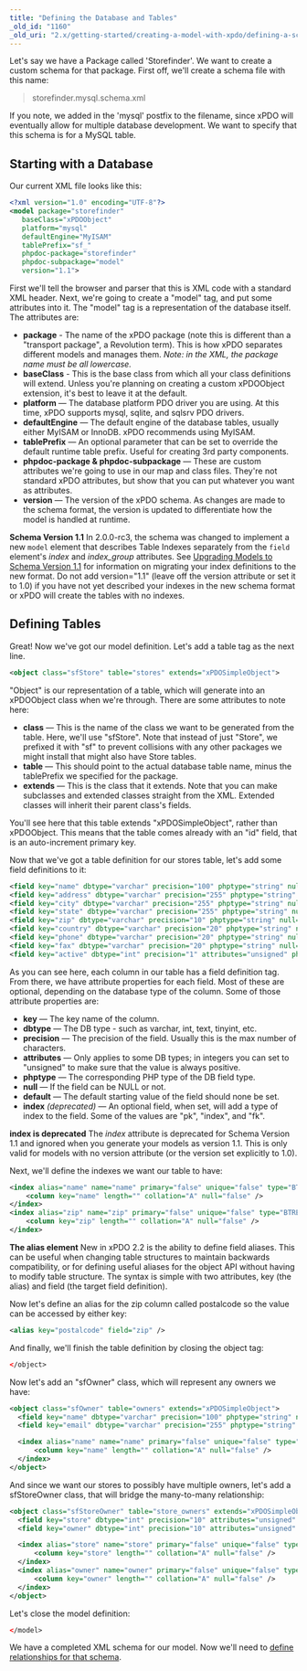 ```yaml
---
title: "Defining the Database and Tables"
_old_id: "1160"
_old_uri: "2.x/getting-started/creating-a-model-with-xpdo/defining-a-schema/defining-the-database-and-tables"
---
```


Let's say we have a Package called 'Storefinder'. We want to create a custom schema for that package. First off, we'll create a schema file with this name:

> storefinder.mysql.schema.xml

If you note, we added in the 'mysql' postfix to the filename, since xPDO will eventually allow for multiple database development. We want to specify that this schema is for a MySQL table.

## Starting with a Database

Our current XML file looks like this:

``` xml 
<?xml version="1.0" encoding="UTF-8"?>
<model package="storefinder" 
   baseClass="xPDOObject" 
   platform="mysql" 
   defaultEngine="MyISAM" 
   tablePrefix="sf_" 
   phpdoc-package="storefinder" 
   phpdoc-subpackage="model" 
   version="1.1">
```

First we'll tell the browser and parser that this is XML code with a standard XML header. Next, we're going to create a "model" tag, and put some attributes into it. The "model" tag is a representation of the database itself. The attributes are:

- **package** - The name of the xPDO package (note this is different than a "transport package", a Revolution term). This is how xPDO separates different models and manages them. _Note: in the XML, the package name must be all lowercase._
- **baseClass** - This is the base class from which all your class definitions will extend. Unless you're planning on creating a custom xPDOObject extension, it's best to leave it at the default.
- **platform** — The database platform PDO driver you are using. At this time, xPDO supports mysql, sqlite, and sqlsrv PDO drivers.
- **defaultEngine** — The default engine of the database tables, usually either MyISAM or InnoDB. xPDO recommends using MyISAM.
- **tablePrefix** — An optional parameter that can be set to override the default runtime table prefix. Useful for creating 3rd party components.
- **phpdoc-package & phpdoc-subpackage** — These are custom attributes we're going to use in our map and class files. They're not standard xPDO attributes, but show that you can put whatever you want as attributes.
- **version** — The version of the xPDO schema. As changes are made to the schema format, the version is updated to differentiate how the model is handled at runtime.

**Schema Version 1.1** 
 In 2.0.0-rc3, the schema was changed to implement a new `model` element that describes Table Indexes separately from the `field` element's _index_ and _index\_group_ attributes. See [Upgrading Models to Schema Version 1.1](xpdo/getting-started/creating-a-model-with-xpdo/defining-a-schema/defining-the-database-and-tables/upgrading-models-to-schema-version-1.1 "Upgrading Models to Schema Version 1.1") for information on migrating your index definitions to the new format. Do not add version="1.1" (leave off the version attribute or set it to 1.0) if you have not yet described your indexes in the new schema format or xPDO will create the tables with no indexes.

## Defining Tables

Great! Now we've got our model definition. Let's add a table tag as the next line.

``` xml 
<object class="sfStore" table="stores" extends="xPDOSimpleObject">
```

"Object" is our representation of a table, which will generate into an xPDOObject class when we're through. There are some attributes to note here:

- **class** — This is the name of the class we want to be generated from the table. Here, we'll use "sfStore". Note that instead of just "Store", we prefixed it with "sf" to prevent collisions with any other packages we might install that might also have Store tables.
- **table** — This should point to the actual database table name, minus the tablePrefix we specified for the package.
- **extends** — This is the class that it extends. Note that you can make subclasses and extended classes straight from the XML. Extended classes will inherit their parent class's fields.

You'll see here that this table extends "xPDOSimpleObject", rather than xPDOObject. This means that the table comes already with an "id" field, that is an auto-increment primary key.

Now that we've got a table definition for our stores table, let's add some field definitions to it:

``` xml 
<field key="name" dbtype="varchar" precision="100" phptype="string" null="false" default="" index="index" />
<field key="address" dbtype="varchar" precision="255" phptype="string" null="false" default="" />
<field key="city" dbtype="varchar" precision="255" phptype="string" null="false" default="" />
<field key="state" dbtype="varchar" precision="255" phptype="string" null="false" default="" />
<field key="zip" dbtype="varchar" precision="10" phptype="string" null="false" default="0" index="index" />
<field key="country" dbtype="varchar" precision="20" phptype="string" null="false" default="" />
<field key="phone" dbtype="varchar" precision="20" phptype="string" null="false" default="" />
<field key="fax" dbtype="varchar" precision="20" phptype="string" null="false" default="" />
<field key="active" dbtype="int" precision="1" attributes="unsigned" phptype="integer" null="false" default="0" />
```

As you can see here, each column in our table has a field definition tag. From there, we have attribute properties for each field. Most of these are optional, depending on the database type of the column. Some of those attribute properties are:

- **key** — The key name of the column.
- **dbtype** — The DB type - such as varchar, int, text, tinyint, etc.
- **precision** — The precision of the field. Usually this is the max number of characters.
- **attributes** — Only applies to some DB types; in integers you can set to "unsigned" to make sure that the value is always positive.
- **phptype** — The corresponding PHP type of the DB field type.
- **null** — If the field can be NULL or not.
- **default** — The default starting value of the field should none be set.
- **index** _(deprecated)_ — An optional field, when set, will add a type of index to the field. Some of the values are "pk", "index", and "fk".

**index is deprecated** 
 The _index_ attribute is deprecated for Schema Version 1.1 and ignored when you generate your models as version 1.1. This is only valid for models with no version attribute (or the version set explicitly to 1.0).

Next, we'll define the indexes we want our table to have:

``` xml 
<index alias="name" name="name" primary="false" unique="false" type="BTREE">
    <column key="name" length="" collation="A" null="false" />
</index>
<index alias="zip" name="zip" primary="false" unique="false" type="BTREE">
    <column key="zip" length="" collation="A" null="false" />
</index>
```

**The alias element** 
 New in xPDO 2.2 is the ability to define field aliases. This can be useful when changing table structures to maintain backwards compatibility, or for defining useful aliases for the object API without having to modify table structure. The syntax is simple with two attributes, key (the alias) and field (the target field definition).

Now let's define an alias for the zip column called postalcode so the value can be accessed by either key:

``` xml 
<alias key="postalcode" field="zip" />
```

And finally, we'll finish the table definition by closing the object tag:

``` xml 
</object>
```

Now let's add an "sfOwner" class, which will represent any owners we have:

``` xml 
<object class="sfOwner" table="owners" extends="xPDOSimpleObject">
  <field key="name" dbtype="varchar" precision="100" phptype="string" null="false" default="" index="index" />
  <field key="email" dbtype="varchar" precision="255" phptype="string" null="false" default="" />

  <index alias="name" name="name" primary="false" unique="false" type="BTREE">
      <column key="name" length="" collation="A" null="false" />
  </index>
</object>
```

And since we want our stores to possibly have multiple owners, let's add a sfStoreOwner class, that will bridge the many-to-many relationship:

``` xml 
<object class="sfStoreOwner" table="store_owners" extends="xPDOSimpleObject">
  <field key="store" dbtype="int" precision="10" attributes="unsigned" phptype="integer" null="false" default="0" index="index" />
  <field key="owner" dbtype="int" precision="10" attributes="unsigned" phptype="integer" null="false" default="0" index="index" />

  <index alias="store" name="store" primary="false" unique="false" type="BTREE">
      <column key="store" length="" collation="A" null="false" />
  </index>
  <index alias="owner" name="owner" primary="false" unique="false" type="BTREE">
      <column key="owner" length="" collation="A" null="false" />
  </index>
</object>
```

Let's close the model definition:

``` xml 
</model>
```

We have a completed XML schema for our model. Now we'll need to [define relationships for that schema](xpdo/getting-started/creating-a-model-with-xpdo/defining-a-schema/defining-relationships "Defining Relationships").